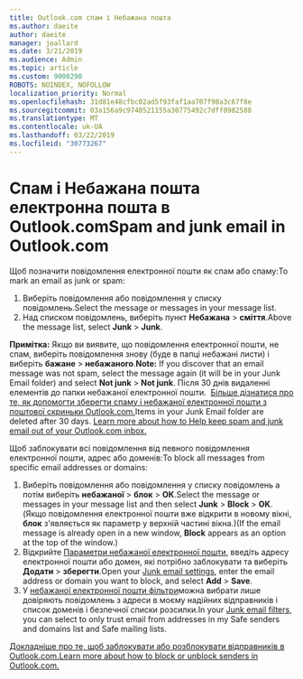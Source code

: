 ```yaml
---
title: Outlook.com спам і Небажана пошта
ms.author: daeite
author: daeite
manager: joallard
ms.date: 3/21/2019
ms.audience: Admin
ms.topic: article
ms.custom: 9000290
ROBOTS: NOINDEX, NOFOLLOW
localization_priority: Normal
ms.openlocfilehash: 31d81e48cfbc02ad5f93faf1aa707f98a3c67f8e
ms.sourcegitcommit: 03a156a9c9740521155a30775492c7dff0982588
ms.translationtype: MT
ms.contentlocale: uk-UA
ms.lasthandoff: 03/22/2019
ms.locfileid: "30773267"
---
```

# <a name="spam-and-junk-email-in-outlookcom"></a><span data-ttu-id="934c7-102">Спам і Небажана пошта електронна пошта в Outlook.com</span><span class="sxs-lookup"><span data-stu-id="934c7-102">Spam and junk email in Outlook.com</span></span>

<span data-ttu-id="934c7-103">Щоб позначити повідомлення електронної пошти як спам або спаму:</span><span class="sxs-lookup"><span data-stu-id="934c7-103">To mark an email as junk or spam:</span></span>

1. <span data-ttu-id="934c7-104">Виберіть повідомлення або повідомлення у списку повідомлень.</span><span class="sxs-lookup"><span data-stu-id="934c7-104">Select the message or messages in your message list.</span></span>
1. <span data-ttu-id="934c7-105">Над списком повідомлень, виберіть пункт **Небажана** > **сміття**.</span><span class="sxs-lookup"><span data-stu-id="934c7-105">Above the message list, select **Junk** > **Junk**.</span></span>

<span data-ttu-id="934c7-106">**Примітка:** Якщо ви виявите, що повідомлення електронної пошти, не спам, виберіть повідомлення знову (буде в папці небажані листи) і виберіть **бажане** > **небажаного**.</span><span class="sxs-lookup"><span data-stu-id="934c7-106">**Note:** If you discover that an email message was not spam, select the message again (it will be in your Junk Email folder) and select **Not junk** > **Not junk**.</span></span> <span data-ttu-id="934c7-107">Після 30 днів видаленні елементів до папки небажаної електронної пошти.  [Більше дізнатися про те, як допомогти зберегти спаму і небажаної електронної пошти з поштової скриньки Outlook.com.](https://support.office.com/article/a3ece97b-82f8-4a5e-9ac3-e92fa6427ae4)</span><span class="sxs-lookup"><span data-stu-id="934c7-107">Items in your Junk Email folder are deleted after 30 days. [Learn more about how to Help keep spam and junk email out of your Outlook.com inbox.](https://support.office.com/article/a3ece97b-82f8-4a5e-9ac3-e92fa6427ae4)</span></span>

<span data-ttu-id="934c7-108">Щоб заблокувати всі повідомлення від певного повідомлення електронної пошти, адрес або доменів:</span><span class="sxs-lookup"><span data-stu-id="934c7-108">To block all messages from specific email addresses or domains:</span></span>

1. <span data-ttu-id="934c7-109">Виберіть повідомлення або повідомлення у списку повідомлень а потім виберіть **небажаної** > **блок** > **ОК**.</span><span class="sxs-lookup"><span data-stu-id="934c7-109">Select the message or messages in your message list and then select **Junk** > **Block** > **OK**.</span></span> <span data-ttu-id="934c7-110">(Якщо повідомлення електронної пошти вже відкрити в новому вікні, **блок** з'являється як параметр у верхній частині вікна.)</span><span class="sxs-lookup"><span data-stu-id="934c7-110">(If the email message is already open in a new window, **Block** appears as an option at the top of the window.)</span></span>
1. <span data-ttu-id="934c7-111">Відкрийте [Параметри небажаної електронної пошти](https://outlook.live.com/mail/options/mail/junkEmail/blockedSendersAndDomainsV2), введіть адресу електронної пошти або домен, які потрібно заблокувати та виберіть **Додати** > **зберегти**.</span><span class="sxs-lookup"><span data-stu-id="934c7-111">Open your [Junk email settings](https://outlook.live.com/mail/options/mail/junkEmail/blockedSendersAndDomainsV2), enter the email address or domain you want to block, and select **Add** > **Save**.</span></span>
1. <span data-ttu-id="934c7-112">У [небажаної електронної пошти фільтри](https://outlook.live.com/mail/options/mail/junkEmail/filtersOption)можна вибрати лише довіряють повідомлень з адреси в моєму надійних відправників і список доменів і безпечної списки розсилки.</span><span class="sxs-lookup"><span data-stu-id="934c7-112">In your [Junk email filters](https://outlook.live.com/mail/options/mail/junkEmail/filtersOption), you can select to only trust email from addresses in my Safe senders and domains list and Safe mailing lists.</span></span>

[<span data-ttu-id="934c7-113">Докладніше про те, щоб заблокувати або розблокувати відправників в Outlook.com.</span><span class="sxs-lookup"><span data-stu-id="934c7-113">Learn more about how to block or unblock senders in Outlook.com.</span></span>](https://support.office.com/article/afba1c94-77bb-4f50-8b85-057cf52f4d5e)